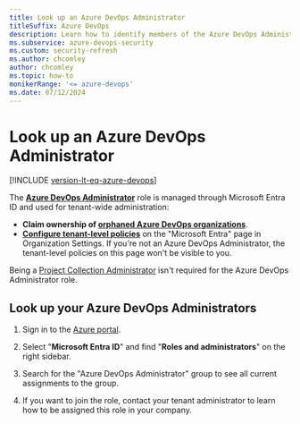 ```yaml
---
title: Look up an Azure DevOps Administrator
titleSuffix: Azure DevOps
description: Learn how to identify members of the Azure DevOps Administrators group on Microsoft Entra.
ms.subservice: azure-devops-security
ms.custom: security-refresh
ms.author: chcomley
author: chcomley
ms.topic: how-to
monikerRange: '<= azure-devops'
ms.date: 07/12/2024
---
```


# Look up an Azure DevOps Administrator

[!INCLUDE [version-lt-eq-azure-devops](../../includes/version-lt-eq-azure-devops.md)]

The [**Azure DevOps Administrator**](/entra/identity/role-based-access-control/permissions-reference#azure-devops-administrator) role is managed through Microsoft Entra ID and used for tenant-wide administration:
* **Claim ownership of [orphaned Azure DevOps organizations](../accounts/resolve-orphaned-organization.md)**.
* **[Configure tenant-level policies](../accounts/change-application-access-policies.md)** on the "Microsoft Entra" page in Organization Settings. If you're not an Azure DevOps Administrator, the tenant-level policies on this page won't be visible to you.

Being a [Project Collection Administrator](look-up-project-collection-administrators.md) isn't required for the Azure DevOps Administrator role.
 
## Look up your Azure DevOps Administrators

1. Sign in to the [Azure portal](https://portal.azure.com).  

2. Select "**Microsoft Entra ID**" and find "**Roles and administrators**" on the right sidebar.

3. Search for the "Azure DevOps Administrator" group to see all current assignments to the group.

2. If you want to join the role, contact your tenant administrator to learn how to be assigned this role in your company.
